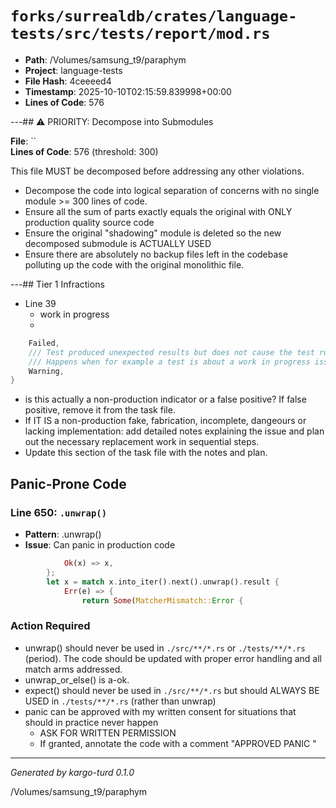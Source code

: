 # `forks/surrealdb/crates/language-tests/src/tests/report/mod.rs`

- **Path**: /Volumes/samsung_t9/paraphym
- **Project**: language-tests
- **File Hash**: 4ceeeed4  
- **Timestamp**: 2025-10-10T02:15:59.839998+00:00  
- **Lines of Code**: 576

---## ⚠️ PRIORITY: Decompose into Submodules

**File**: ``  
**Lines of Code**: 576 (threshold: 300)

This file MUST be decomposed before addressing any other violations.

- Decompose the code into logical separation of concerns with no single module >= 300 lines of code. 
- Ensure all the sum of parts exactly equals the original with ONLY production quality source code
- Ensure the original "shadowing" module is deleted so the new decomposed submodule is ACTUALLY USED
- Ensure there are absolutely no backup files left in the codebase polluting up the code with the original monolithic file.

---## Tier 1 Infractions 


- Line 39
  - work in progress
  - 

```rust
	Failed,
	/// Test produced unexpected results but does not cause the test run overall to fail.
	/// Happens when for example a test is about a work in progress issue.
	Warning,
}
```

- is this actually a non-production indicator or a false positive? If false positive, remove it from the task file.
- If IT IS a non-production fake, fabrication, incomplete, dangeours or lacking implementation: add detailed notes explaining the issue and plan out the necessary replacement work in sequential steps. 
- Update this section of the task file with the notes and plan.

## Panic-Prone Code


### Line 650: `.unwrap()`

- **Pattern**: .unwrap()
- **Issue**: Can panic in production code

```rust
			Ok(x) => x,
		};
		let x = match x.into_iter().next().unwrap().result {
			Err(e) => {
				return Some(MatcherMismatch::Error {
```

### Action Required

- unwrap() should never be used in `./src/**/*.rs` or `./tests/**/*.rs` (period). The code should be updated with proper error handling and all match arms addressed.
- unwrap_or_else() is a-ok. 
- expect() should never be used in `./src/**/*.rs` but should ALWAYS BE USED in `./tests/**/*.rs` (rather than unwrap)
- panic can be approved with my written consent for situations that should in practice never happen  
  - ASK FOR WRITTEN PERMISSION
  - If granted, annotate the code with a comment "APPROVED PANIC "

---

*Generated by kargo-turd 0.1.0*

/Volumes/samsung_t9/paraphym
